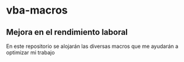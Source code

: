 # vba-macros
## Mejora en el rendimiento laboral
En este repositorio se alojarán las diversas macros que me ayudarán a optimizar mi trabajo
